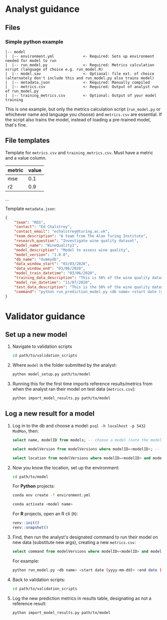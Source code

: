 # Analyst guidance

## Files

### Simple python example

```
|-- model
|  |-- environment.yml             <- Required: Sets up environment needed for model to run
|  |-- run_model.py                <- Required: Metrics calculation script (language of choice e.g. run_model.R)
|  |-- model.sav                   <- Optional: file ext. of choice (alternately don't include this and run_model.py also trains model)
|  |-- metadata.json               <- Required: Manually compiled
|  |-- metrics.csv                 <- Required: Output of analyst run of run_model.py
|  |-- training_metrics.csv        <- Optional: Output of your model training

```

This is one example, but only the metrics calculation script (`run_model.py` or whichever name and language you choose) and `metrics.csv` are essential. If the script also trains the model, instead of loading a pre-trained model, that's fine.

## File templates

Template for `metrics.csv` and `training_metrics.csv`. Must have a metric and a value column.

|metric|value|
| ---  | --- |
| mse  | 0.1 |
| r2   | 0.9 |
...

Template `metadata.json`:

```JSON
{
	"team": "REG",
	"contact": "Ed Chalstrey",
	"contact_email": "echalstrey@turing.ac.uk",
	"team_description": "A team from The Alan Turing Institute",
	"research_question": "Investigate wine quality dataset",
	"model_name": "WineQuality1",
	"model_description": "Model to assess wine quality",
	"model_version": "1.0.0",
	"db_name": "dummydb",
	"data_window_start": "03/03/2020",
	"data_window_end": "03/06/2020",
	"model_train_datetime": "03/06/2020",
	"training_data_description": "This is 50% of the wine quality dataset",
	"model_run_datetime": "11/07/2020",
	"test_data_description": "This is the 50% of the wine quality dataset that was not used for training the model",
	"command": "python run_prediction_model.py <db name> <start date (yyyy-mm-dd)> <end date (yyyy-mm-dd)>"
}
```

# Validator guidance

## Set up a new model

1. Navigate to validation scripts
    ```bash
    cd path/to/validation_scripts
    ```
2. Where `model` is the folder submitted by the analyst:
    ```bash
    python model_setup.py path/to/model
    ```
3. Running this for the first time imports reference results/metrics from when the analyst ran their model on test data (`metrics.csv`):
    ```bash
    python import_model_results.py path/to/model
    ```

## Log a new result for a model

1. Log in to the db and choose a model: `psql -h localhost -p 5432 ModMon`, then:
    ```SQL
    select name, modelID from models; -- choose a model (note the modelID number)
    ```
    ```SQL
    select modelVersion from modelVersions where modelID=<modelID>; -- list model versions (note one of them)
    ```
    ```SQL
    select location from modelVersions where modelID=<modelID> and modelVersion='<modelVersion>'; -- gets `path/to/model`
    ```
2. Now you know the location, set up the environment:
    ```bash
    cd path/to/model
    ```
	For **Python** projects:
    ```bash
    conda env create -f environment.yml
    ```
    ```bash
    conda activate <model name>
    ```
	For **R** projects, open an R cli (`R`):
    ```R
	renv::init()
	renv::snapshot()
    ```
3. Find, then run the analyst's designated command to run their model on new data (substitute new args), creating a new `metrics.csv`:
    ```SQL
    select command from modelVersions where modelID=<modelID> and modelVersion='<modelVersion>';
    ```
	For example:
    ```bash
    python run_model.py <db name> <start date (yyyy-mm-dd)> <end date (yyyy-mm-dd)>
    ```
4. Back to validation scripts:
    ```bash
    cd path/to/validation_scripts
    ```
5. Log the new prediction metrics in results table, designating as not a reference result:
    ```bash
    python import_model_results.py path/to/model
    ```
